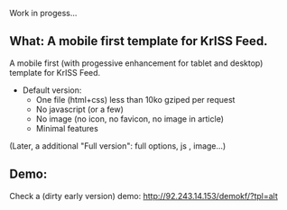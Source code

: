 Work in progess...

What: A mobile first template for KrISS Feed.
---
A mobile first (with progessive enhancement for tablet and desktop) template for KrISS Feed.


- Default version:
  - One file (html+css) less than 10ko gziped per request
  - No javascript (or a few)
  - No image (no icon, no favicon, no image in article)
  - Minimal features

(Later, a additional "Full version": full options, js , image...)


Demo:
-----
Check a (dirty early version) demo: http://92.243.14.153/demokf/?tpl=alt
